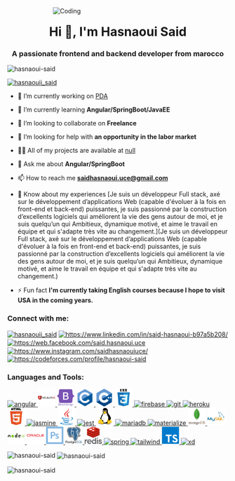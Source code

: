 <img align="right" alt="Coding" width="400" src="https://encrypted-tbn0.gstatic.com/images?q=tbn:ANd9GcTw5B31t2Jb2zbnTVHuS4Hm_mYdqX67B3G3_Q&usqp=CAU">
<h1 align="center">Hi 👋, I'm Hasnaoui Said</h1>
<h3 align="center">A passionate frontend and backend developer from marocco</h3>

<p align="left"> <img src="https://komarev.com/ghpvc/?username=hasnaoui-said&label=Profile%20views&color=0e75b6&style=flat" alt="hasnaoui-said" /> </p>

<p align="left"> <a href="https://twitter.com/hasnaouii_said" target="blank"><img src="https://img.shields.io/twitter/follow/hasnaouii_said?logo=twitter&style=for-the-badge" alt="hasnaouii_said" /></a> </p>

- 🔭 I’m currently working on [PDA](https://github.com/Hasnaoui-Said/PoleDigitalAcademy)

- 🌱 I’m currently learning **Angular/SpringBoot/JavaEE**

- 👯 I’m looking to collaborate on **Freelance**

- 🤝 I’m looking for help with **an opportunity in the labor market**

- 👨‍💻 All of my projects are available at [null](null)

- 💬 Ask me about **Angular/SpringBoot**

- 📫 How to reach me **saidhasnaoui.uce@gmail.com**

- 📄 Know about my experiences [Je suis un développeur Full stack, axé sur le développement d’applications Web (capable d'évoluer à la fois en front-end et back-end) puissantes, je suis passionné par la construction d’excellents logiciels qui améliorent la vie des gens autour de moi, et je suis quelqu’un qui Ambitieux, dynamique motivé, et aime le travail en équipe et qui s'adapte très vite au changement.](Je suis un développeur Full stack, axé sur le développement d’applications Web (capable d'évoluer à la fois en front-end et back-end) puissantes, je suis passionné par la construction d’excellents logiciels qui améliorent la vie des gens autour de moi, et je suis quelqu’un qui Ambitieux, dynamique motivé, et aime le travail en équipe et qui s'adapte très vite au changement.)

- ⚡ Fun fact **I'm currently taking English courses because I hope to visit USA in the coming years.**

<h3 align="left">Connect with me:</h3>
<p align="left">
<a href="https://twitter.com/hasnaouii_said" target="blank"><img align="center" src="https://raw.githubusercontent.com/rahuldkjain/github-profile-readme-generator/master/src/images/icons/Social/twitter.svg" alt="hasnaouii_said" height="30" width="40" /></a>
<a href="https://linkedin.com/in/https://www.linkedin.com/in/said-hasnaoui-b97a5b208/" target="blank"><img align="center" src="https://raw.githubusercontent.com/rahuldkjain/github-profile-readme-generator/master/src/images/icons/Social/linked-in-alt.svg" alt="https://www.linkedin.com/in/said-hasnaoui-b97a5b208/" height="30" width="40" /></a>
<a href="https://fb.com/https://web.facebook.com/said.hasnaoui.uce" target="blank"><img align="center" src="https://raw.githubusercontent.com/rahuldkjain/github-profile-readme-generator/master/src/images/icons/Social/facebook.svg" alt="https://web.facebook.com/said.hasnaoui.uce" height="30" width="40" /></a>
<a href="https://instagram.com/https://www.instagram.com/saidhasnaouiuce/" target="blank"><img align="center" src="https://raw.githubusercontent.com/rahuldkjain/github-profile-readme-generator/master/src/images/icons/Social/instagram.svg" alt="https://www.instagram.com/saidhasnaouiuce/" height="30" width="40" /></a>
<a href="https://codeforces.com/profile/https://codeforces.com/profile/hasnaoui-said" target="blank"><img align="center" src="https://raw.githubusercontent.com/rahuldkjain/github-profile-readme-generator/master/src/images/icons/Social/codeforces.svg" alt="https://codeforces.com/profile/hasnaoui-said" height="30" width="40" /></a>
</p>

<h3 align="left">Languages and Tools:</h3>
<p align="left"> <a href="https://angular.io" target="_blank" rel="noreferrer"> <img src="https://angular.io/assets/images/logos/angular/angular.svg" alt="angular" width="40" height="40"/> </a> <a href="https://angular.io" target="_blank" rel="noreferrer"> <img src="https://raw.githubusercontent.com/devicons/devicon/master/icons/angularjs/angularjs-original-wordmark.svg" alt="angularjs" width="40" height="40"/> </a> <a href="https://getbootstrap.com" target="_blank" rel="noreferrer"> <img src="https://raw.githubusercontent.com/devicons/devicon/master/icons/bootstrap/bootstrap-plain-wordmark.svg" alt="bootstrap" width="40" height="40"/> </a> <a href="https://www.cprogramming.com/" target="_blank" rel="noreferrer"> <img src="https://raw.githubusercontent.com/devicons/devicon/master/icons/c/c-original.svg" alt="c" width="40" height="40"/> </a> <a href="https://www.w3schools.com/cpp/" target="_blank" rel="noreferrer"> <img src="https://raw.githubusercontent.com/devicons/devicon/master/icons/cplusplus/cplusplus-original.svg" alt="cplusplus" width="40" height="40"/> </a> <a href="https://www.w3schools.com/css/" target="_blank" rel="noreferrer"> <img src="https://raw.githubusercontent.com/devicons/devicon/master/icons/css3/css3-original-wordmark.svg" alt="css3" width="40" height="40"/> </a> <a href="https://firebase.google.com/" target="_blank" rel="noreferrer"> <img src="https://www.vectorlogo.zone/logos/firebase/firebase-icon.svg" alt="firebase" width="40" height="40"/> </a> <a href="https://git-scm.com/" target="_blank" rel="noreferrer"> <img src="https://www.vectorlogo.zone/logos/git-scm/git-scm-icon.svg" alt="git" width="40" height="40"/> </a> <a href="https://heroku.com" target="_blank" rel="noreferrer"> <img src="https://www.vectorlogo.zone/logos/heroku/heroku-icon.svg" alt="heroku" width="40" height="40"/> </a> <a href="https://www.w3.org/html/" target="_blank" rel="noreferrer"> <img src="https://raw.githubusercontent.com/devicons/devicon/master/icons/html5/html5-original-wordmark.svg" alt="html5" width="40" height="40"/> </a> <a href="https://jasmine.github.io/" target="_blank" rel="noreferrer"> <img src="https://www.vectorlogo.zone/logos/jasmine/jasmine-icon.svg" alt="jasmine" width="40" height="40"/> </a> <a href="https://www.java.com" target="_blank" rel="noreferrer"> <img src="https://raw.githubusercontent.com/devicons/devicon/master/icons/java/java-original.svg" alt="java" width="40" height="40"/> </a> <a href="https://jestjs.io" target="_blank" rel="noreferrer"> <img src="https://www.vectorlogo.zone/logos/jestjsio/jestjsio-icon.svg" alt="jest" width="40" height="40"/> </a> <a href="https://www.linux.org/" target="_blank" rel="noreferrer"> <img src="https://raw.githubusercontent.com/devicons/devicon/master/icons/linux/linux-original.svg" alt="linux" width="40" height="40"/> </a> <a href="https://mariadb.org/" target="_blank" rel="noreferrer"> <img src="https://www.vectorlogo.zone/logos/mariadb/mariadb-icon.svg" alt="mariadb" width="40" height="40"/> </a> <a href="https://materializecss.com/" target="_blank" rel="noreferrer"> <img src="https://raw.githubusercontent.com/prplx/svg-logos/5585531d45d294869c4eaab4d7cf2e9c167710a9/svg/materialize.svg" alt="materialize" width="40" height="40"/> </a> <a href="https://www.mongodb.com/" target="_blank" rel="noreferrer"> <img src="https://raw.githubusercontent.com/devicons/devicon/master/icons/mongodb/mongodb-original-wordmark.svg" alt="mongodb" width="40" height="40"/> </a> <a href="https://www.mysql.com/" target="_blank" rel="noreferrer"> <img src="https://raw.githubusercontent.com/devicons/devicon/master/icons/mysql/mysql-original-wordmark.svg" alt="mysql" width="40" height="40"/> </a> <a href="https://nodejs.org" target="_blank" rel="noreferrer"> <img src="https://raw.githubusercontent.com/devicons/devicon/master/icons/nodejs/nodejs-original-wordmark.svg" alt="nodejs" width="40" height="40"/> </a> <a href="https://www.oracle.com/" target="_blank" rel="noreferrer"> <img src="https://raw.githubusercontent.com/devicons/devicon/master/icons/oracle/oracle-original.svg" alt="oracle" width="40" height="40"/> </a> <a href="https://www.photoshop.com/en" target="_blank" rel="noreferrer"> <img src="https://raw.githubusercontent.com/devicons/devicon/master/icons/photoshop/photoshop-line.svg" alt="photoshop" width="40" height="40"/> </a> <a href="https://www.postgresql.org" target="_blank" rel="noreferrer"> <img src="https://raw.githubusercontent.com/devicons/devicon/master/icons/postgresql/postgresql-original-wordmark.svg" alt="postgresql" width="40" height="40"/> </a> <a href="https://redis.io" target="_blank" rel="noreferrer"> <img src="https://raw.githubusercontent.com/devicons/devicon/master/icons/redis/redis-original-wordmark.svg" alt="redis" width="40" height="40"/> </a> <a href="https://spring.io/" target="_blank" rel="noreferrer"> <img src="https://www.vectorlogo.zone/logos/springio/springio-icon.svg" alt="spring" width="40" height="40"/> </a> <a href="https://tailwindcss.com/" target="_blank" rel="noreferrer"> <img src="https://www.vectorlogo.zone/logos/tailwindcss/tailwindcss-icon.svg" alt="tailwind" width="40" height="40"/> </a> <a href="https://www.typescriptlang.org/" target="_blank" rel="noreferrer"> <img src="https://raw.githubusercontent.com/devicons/devicon/master/icons/typescript/typescript-original.svg" alt="typescript" width="40" height="40"/> </a> <a href="https://www.adobe.com/products/xd.html" target="_blank" rel="noreferrer"> <img src="https://cdn.worldvectorlogo.com/logos/adobe-xd.svg" alt="xd" width="40" height="40"/> </a> </p>

<p><img align="left" src="https://github-readme-stats.vercel.app/api/top-langs?username=hasnaoui-said&show_icons=true&locale=en&layout=compact" alt="hasnaoui-said" /></p>

<p>&nbsp;<img align="center" src="https://github-readme-stats.vercel.app/api?username=hasnaoui-said&show_icons=true&locale=en" alt="hasnaoui-said" /></p>

<p><img align="center" src="https://github-readme-streak-stats.herokuapp.com/?user=hasnaoui-said&" alt="hasnaoui-said" /></p>


